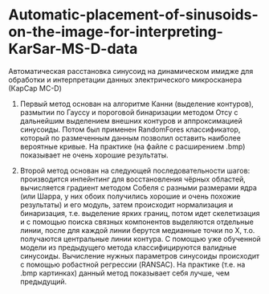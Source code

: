 # Automatic-placement-of-sinusoids-on-the-image-for-interpreting-KarSar-MS-D-data
Автоматическая расстановка синусоид на динамическом имидже для обработки и интерпретации данных электрического микросканера  (КарСар МС-D)

1) Первый метод основан на алгоритме Канни (выделение контуров), размытии по Гауссу и пороговой бинаризации методом Отсу с дальнейшим выделением внешних контуров и аппроксимацией синусоиды. Потом был применен RandomFores классификатор, который по размеченным данным позволил оставить наиболее вероятные кривые. На практике (на файле с расширением .bmp) показывает не очень хорошие результаты.

2) Второй метод основан на следующей последовательности шагов: производится инпейнтинг для восстановления чёрных областей, вычисляется градиент методом Собеля с разными размерами ядра (или Шарра, у них обоих получились хорошие и очень похожие результаты) и его модуль, затем происходит нормализация и бинаризация, т.е. выделение ярких границ, потом идет скелетизация и с помощью поиска связных компонентов выделяются отдельные линии, после для каждой линии берутся медианные точки по X, т.о. получаются центральные линии контура. С помощью уже обученной модели из предыдущего метода классифицируются валидные синусоиды. Вычисление нужных параметров синусоиды происходит с помощью робастной регрессии (RANSAC). На практике (т.е. на .bmp картинках) данный метод показывает себя лучше, чем предыдущий.

